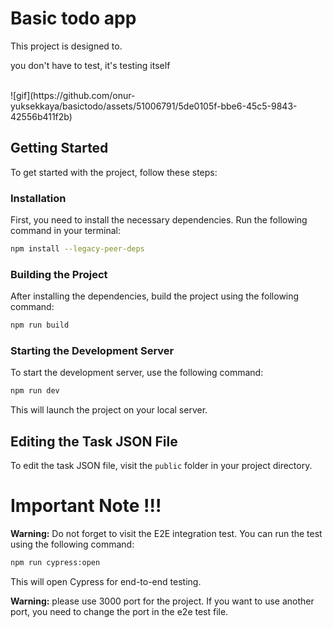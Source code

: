 # Basic todo app

This project is designed to.

you don't have to test, it's testing itself

<br/>
![gif](https://github.com/onur-yuksekkaya/basictodo/assets/51006791/5de0105f-bbe6-45c5-9843-42556b411f2b)
<br/>

## Getting Started

To get started with the project, follow these steps:

### Installation

First, you need to install the necessary dependencies. Run the following command in your terminal:

```bash
npm install --legacy-peer-deps
```

### Building the Project

After installing the dependencies, build the project using the following command:

```bash
npm run build
```

### Starting the Development Server

To start the development server, use the following command:

```bash
npm run dev
```

This will launch the project on your local server.

## Editing the Task JSON File

To edit the task JSON file, visit the `public` folder in your project directory.

# Important Note !!!

**Warning:** Do not forget to visit the E2E integration test. You can run the test using the following command:

```bash
npm run cypress:open
```

This will open Cypress for end-to-end testing.

**Warning:** please use 3000 port for the project. If you want to use another port, you need to change the port in the e2e test file.
